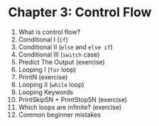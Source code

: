 # Chapter 3: Control Flow

1. What is control flow?
2. Conditional I (`if`)
3. Conditional II (`else` and `else if`)
4. Conditional III (`switch` case)
5. Predict The Output (exercise)
6. Looping I (`for` loop)
7. PrintN (exercise)
8. Looping II (`while` loop)
9. Looping Keywords
10. PrintSkip5N + PrintStop5N (exercise)
11. Which loops are infinite? (exercise)
12. Common beginner mistakes
